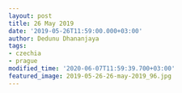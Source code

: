 ```yaml
---
layout: post
title: 26 May 2019
date: '2019-05-26T11:59:00.000+03:00'
author: Dedunu Dhananjaya
tags:
- czechia
- prague
modified_time: '2020-06-07T11:59:39.700+03:00'
featured_image: 2019-05-26-26-may-2019_96.jpg
---
```

